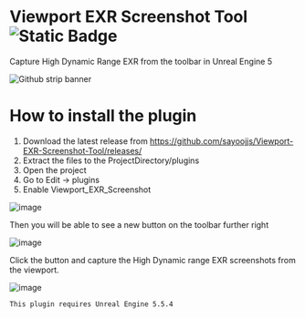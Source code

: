 # Viewport EXR Screenshot Tool                                           ![Static Badge](https://img.shields.io/badge/Version-1.0-green)
 Capture High Dynamic Range EXR from the toolbar in Unreal Engine 5
 
![Github strip banner](https://github.com/user-attachments/assets/60a154cf-bdcc-4116-991f-5addf495ae1a)

# How to install the plugin

1) Download the latest release from https://github.com/sayoojjs/Viewport-EXR-Screenshot-Tool/releases/
2) Extract the files to the ProjectDirectory/plugins
3) Open the project
4) Go to Edit -> plugins
5) Enable Viewport_EXR_Screenshot
   
![image](https://github.com/user-attachments/assets/50eff91e-2a13-4d09-8693-4273f9f9648e)

Then you will be able to see a new button on the toolbar further right

![image](https://github.com/user-attachments/assets/042d0b76-c9bd-41a5-bd7e-72a79a7f19b8)

Click the button and capture the High Dynamic range EXR screenshots from the viewport.

   ![image](https://github.com/user-attachments/assets/ec54f4df-79cb-4479-bbc2-85dcdb1949f6)


    This plugin requires Unreal Engine 5.5.4
 
